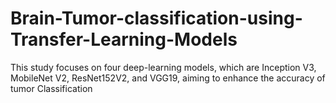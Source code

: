 # Brain-Tumor-classification-using-Transfer-Learning-Models
This study focuses on four deep-learning models, which are Inception V3, MobileNet V2, ResNet152V2, and VGG19, aiming to enhance the accuracy of tumor Classification
